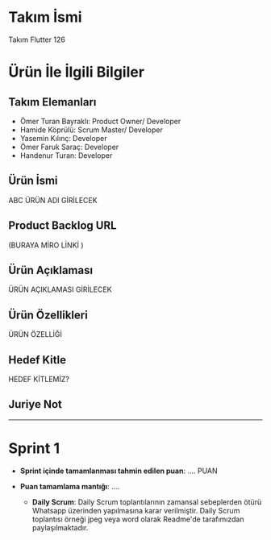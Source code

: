 # **Takım İsmi**

Takım Flutter 126

# Ürün İle İlgili Bilgiler

## Takım Elemanları
- Ömer Turan Bayraklı: Product Owner/ Developer
- Hamide Köprülü: Scrum Master/ Developer
- Yasemin Kılınç: Developer
- Ömer Faruk Saraç: Developer
- Handenur Turan: Developer
  
## Ürün İsmi

ABC ÜRÜN ADI GİRİLECEK

## Product Backlog URL

(BURAYA MİRO LİNKİ )

## Ürün Açıklaması

ÜRÜN AÇIKLAMASI GİRİLECEK

## Ürün Özellikleri

ÜRÜN ÖZELLİĞİ

## Hedef Kitle

HEDEF KİTLEMİZ?

## Juriye Not




---

# Sprint 1

- **Sprint içinde tamamlanması tahmin edilen puan**: .... PUAN


- **Puan tamamlama mantığı**: ....
 

    - **Daily Scrum**: Daily Scrum toplantılarının zamansal sebeplerden ötürü Whatsapp üzerinden yapılmasına karar verilmiştir. Daily Scrum toplantısı örneği jpeg veya word olarak Readme'de tarafımızdan paylaşılmaktadır.

